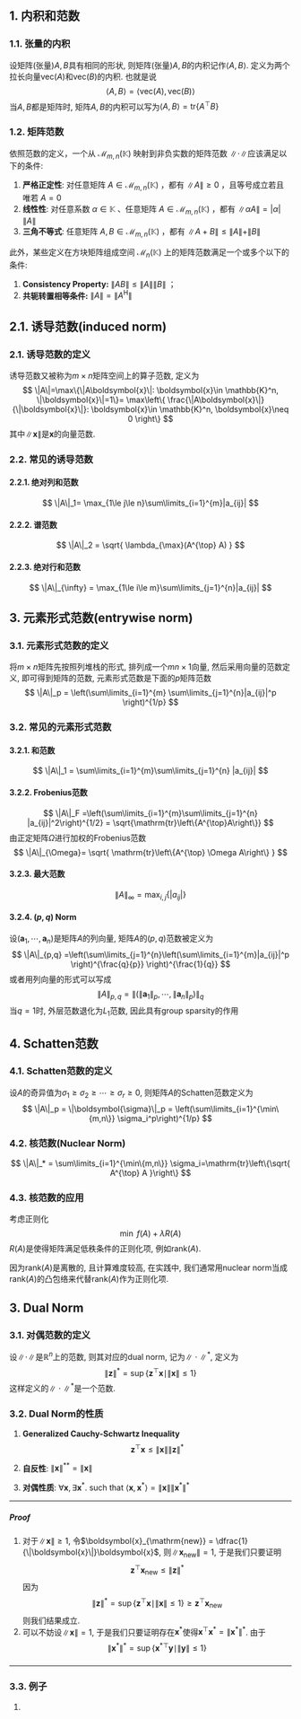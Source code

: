 ## 1. 内积和范数
### 1.1. 张量的内积
设矩阵(张量)$A, B$具有相同的形状, 则矩阵(张量)$A, B$的内积记作$\langle A, B\rangle$. 定义为两个拉长向量$\mathrm{vec}(A)$和$\mathrm{vec}(B)$的内积. 也就是说
$$
\langle A, B\rangle = \langle \mathrm{vec}(A), \mathrm{vec}(B)\rangle
$$
当$A, B$都是矩阵时, 矩阵$A, B$的内积可以写为$\langle A, B\rangle = \mathrm{tr}\left\{A^{\top}B\right\}$

### 1.2. 矩阵范数
依照范数的定义，一个从 $\mathcal{M}_{m, n}(\mathbb{K})$ 映射到非负实数的矩阵范数 $\|\cdot\|$应该满足以下的条件:
1. **严格正定性**: 对任意矩阵 $A \in \mathcal{M}_{m, n}(\mathbb{K})$ ，都有 $\|A\| \geq 0$ ，且等号成立若且唯若 $A=0$ 
2. **线性性**: 对任意系数 $\alpha \in \mathbb{K}$ 、任意矩阵 $A \in \mathcal{M}_{m, n}(\mathbb{K})$ ，都有 $\|\alpha A\|=|\alpha|\|A\|$ 
3. **三角不等式**: 任意矩阵 $A, B \in \mathcal{M}_{m, n}(\mathbb{K})$ ，都有 $\|A+B\| \leq\|A\|+\|B\|$ 
   
此外，某些定义在方块矩阵组成空间 $\mathcal{M}_n(\mathbb{K})$ 上的矩阵范数满足一个或多个以下的条件:
1. **Consistency Property:** $\|A B\| \leq\|A\|\|B\|$ ；
2. **共轭转置相等条件:** $\|A\|=\left\|A^{\mathrm{H}}\right\|$ 


## 2.1. 诱导范数(induced norm)
### 2.1. 诱导范数的定义
诱导范数又被称为$m\times n$矩阵空间上的算子范数, 定义为
$$
\|A\|=\max\{\|A\boldsymbol{x}\|: \boldsymbol{x}\in \mathbb{K}^n, \|\boldsymbol{x}\|=1\}= \max\left\{ \frac{\|A\boldsymbol{x}\|}{\|\boldsymbol{x}\|}: \boldsymbol{x}\in \mathbb{K}^n, \boldsymbol{x}\neq 0 \right\}
$$
其中$\|\boldsymbol{x}\|$是$\boldsymbol{x}$的向量范数. 

### 2.2. 常见的诱导范数
#### 2.2.1. 绝对列和范数
$$
\|A\|_1= \max_{1\le j\le n}\sum\limits_{i=1}^{m}|a_{ij}|
$$

#### 2.2.2. 谱范数
$$
\|A\|_2 = \sqrt{ \lambda_{\max}(A^{\top} A) }
$$

#### 2.2.3. 绝对行和范数
$$
\|A\|_{\infty} = \max_{1\le i\le m}\sum\limits_{j=1}^{n}|a_{ij}|
$$

## 3. 元素形式范数(entrywise norm)
### 3.1. 元素形式范数的定义
将$m\times n$矩阵先按照列堆栈的形式, 排列成一个$mn\times 1$向量, 然后采用向量的范数定义, 即可得到矩阵的范数, 元素形式范数是下面的$p$矩阵范数
$$
\|A\|_p = \left(\sum\limits_{i=1}^{m} \sum\limits_{j=1}^{n}|a_{ij}|^p \right)^{1/p}
$$

### 3.2. 常见的元素形式范数
#### 3.2.1. 和范数
$$
\|A\|_1 = \sum\limits_{i=1}^{m}\sum\limits_{j=1}^{n} |a_{ij}|
$$

#### 3.2.2. Frobenius范数 
$$
\|A\|_F =\left(\sum\limits_{i=1}^{m}\sum\limits_{j=1}^{n} |a_{ij}|^2\right)^{1/2} = \sqrt{\mathrm{tr}\left\{A^{\top}A\right\}}
$$
由正定矩阵$\Omega$进行加权的Frobenius范数
$$
\|A\|_{\Omega}= \sqrt{ \mathrm{tr}\left\{A^{\top} \Omega A\right\} }
$$
   
#### 3.2.3. 最大范数
$$
\|A\|_{\infty}=\max_{i,j}\{|a_{ij}|\}
$$

#### 3.2.4. $(p,q)$ Norm
设$(\boldsymbol{a}_1, \cdots, \boldsymbol{a}_n)$是矩阵$A$的列向量, 矩阵$A$的$(p,q)$范数被定义为
$$
\|A\|_{p,q} =\left(\sum\limits_{j=1}^{n}\left(\sum\limits_{i=1}^{m}|a_{ij}|^p \right)^{\frac{q}{p}} \right)^{\frac{1}{q}}
$$
   或者用列向量的形式可以写成 
$$
\|A\|_{p,q} = \left\|(\|\boldsymbol{a}_1\|_p, \cdots, \|\boldsymbol{a}_n\|_p)\right\|_{q}
$$
当$q=1$时, 外层范数退化为$L_1$范数, 因此具有group sparsity的作用


## 4. Schatten范数
### 4.1. Schatten范数的定义
设$A$的奇异值为$\sigma_1\ge \sigma_2\ge \cdots\ge \sigma_r \ge 0$, 则矩阵$A$的Schatten范数定义为
$$
\|A\|_p = \|\boldsymbol{\sigma}\|_p = \left(\sum\limits_{i=1}^{\min\{m,n\}} \sigma_i^p\right)^{1/p}
$$

### 4.2. 核范数(Nuclear Norm)
$$
\|A\|_* = \sum\limits_{i=1}^{\min\{m,n\}} \sigma_i=\mathrm{tr}\left\{\sqrt{ A^{\top} A }\right\}
$$

### 4.3. 核范数的应用
考虑正则化
$$
\min\ f(A)+\lambda R(A)
$$
$R(A)$是使得矩阵满足低秩条件的正则化项, 例如$\mathrm{rank}(A)$.  

因为$\mathrm{rank}(A)$是离散的, 且计算难度较高, 在实践中, 我们通常用nuclear norm当成$\mathrm{rank}(A)$的凸包络来代替$\mathrm{rank}(A)$作为正则化项. 



## 3. Dual Norm
### 3.1. 对偶范数的定义
设$\|\cdot\|$是$\mathbb{R}^n$上的范数, 则其对应的dual norm, 记为$\|\cdot\|^*$, 定义为
$$
\|\boldsymbol{z}\|^* = \sup\{\boldsymbol{z}^{\top} \boldsymbol{x}\mid \|\boldsymbol{x}\|\le 1\}
$$
这样定义的$\|\cdot\|^*$是一个范数. 

### 3.2. Dual Norm的性质
1. **Generalized Cauchy-Schwartz Inequality**
   $$
   \boldsymbol{z}^{\top} \boldsymbol{x}\le \|\boldsymbol{x}\|\|\boldsymbol{z}\|^*
   $$
   
2. **自反性**: $\|\boldsymbol{x}\|^{**} = \|\boldsymbol{x}\|$

3. **对偶性质**: $\forall \boldsymbol{x}, \exists \boldsymbol{x}^*$. such that $\langle\boldsymbol{x}, \boldsymbol{x}^*\rangle = \|\boldsymbol{x}\|\|\boldsymbol{x}^*\|^*$


___
##### Proof
1. 对于$\|\boldsymbol{x}\|\ge 1$, 令$\boldsymbol{x}_{\mathrm{new}} = \dfrac{1}{\|\boldsymbol{x}\|}\boldsymbol{x}$, 则$\|\boldsymbol{x}_{\mathrm{new}}\|=1$, 于是我们只要证明
   $$
   \boldsymbol{z}^{\top} \boldsymbol{x}_{\mathrm{new}}\le \|\boldsymbol{z}\|^*
   $$
   因为
   $$
   \|\boldsymbol{z}\|^* = \sup\{\boldsymbol{z}^{\top} \boldsymbol{x}\mid \|\boldsymbol{x}\|\le 1\} \ge \boldsymbol{z}^{\top} \boldsymbol{x}_{\mathrm{new}}
   $$
   则我们结果成立. 
2. 可以不妨设$\|\boldsymbol{x}\|=1$, 于是我们只要证明存在$\boldsymbol{x}^*$使得$\boldsymbol{x}^{\top}\boldsymbol{x}^* = \|\boldsymbol{x}^{*}\|^{*}$. 由于
   $$
   \|\boldsymbol{x}^*\|^* = \sup\{\boldsymbol{x}^{*\top}\boldsymbol{y}\mid \|\boldsymbol{y}\|\le 1\}
   $$
#####
___
### 3.3. 例子

1. 



